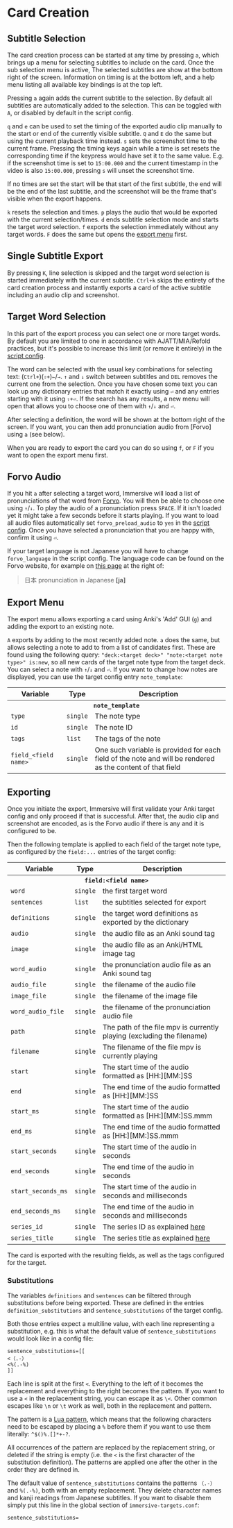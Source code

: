 # Card Creation

## Subtitle Selection

The card creation process can be started at any time by pressing `a`, which
brings up a menu for selecting subtitles to include on the card. Once the sub
selection menu is active, The selected subtitles are show at the bottom right
of the screen. Information on timing is at the bottom left, and a help menu
listing all available key bindings is at the top left.

Pressing `a` again adds the current subtitle to the selection. By default all
subtitles are automatically added to the selection. This can be toggled with
`A`, or disabled by default in the script config.

`q` and `e` can be used to set the timing of the exported audio clip manually
to the start or end of the currently visible subtitle. `Q` and `E` do the same
but using the current playback time instead. `s` sets the screenshot time to
the current frame. Pressing the timing keys again while a time is set resets
the corresponding time if the keypress would have set it to the same value.
E.g. if the screenshot time is set to `15:00.000` and the current timestamp in
the video is also `15:00.000`, pressing `s` will unset the screenshot time.

If no times are set the start will be that start of the first subtitle, the
end will be the end of the last subtitle, and the screenshot will be the frame
that's visible when the export happens.

`k` resets the selection and times. `p` plays the audio that would be exported
with the current selection/times. `d` ends subtitle selection mode and starts
the target word selection. `f` exports the selection immediately without any
target words. `F` does the same but opens the [export menu](#export-menu)
first.


## Single Subtitle Export

By pressing `K`, line selection is skipped and the target word selection is
started immediately with the current subtitle. `Ctrl+k` skips the entirety of
the card creation process and instantly exports a card of the active subtitle
including an audio clip and screenshot.


## Target Word Selection

In this part of the export process you can select one or more target words. By
default you are limited to one in accordance with AJATT/MIA/Refold practices,
but it's possible to increase this limit (or remove it entirely) in the
[script config](doc/script-config.md).

The word can be selected with the usual key combinations for selecting text:
(`Ctrl+`)(`⇧+`)`←`/`→`. `↑` and `↓` switch between subtitles and `DEL` removes
the current one from the selection. Once you have chosen some text you can
look up any dictionary entries that match it exactly using `⏎` and any entries
starting with it using `⇧+⏎`. If the search has any results, a new menu will
open that allows you to choose one of them with `↑`/`↓` and `⏎`.

After selecting a definition, the word will be shown at the bottom right of
the screen. If you want, you can then add pronunciation audio from
[Forvo] using `a` (see below).

When you are ready to export the card you can do so using `f`, or `F` if you
want to open the export menu first.


## Forvo Audio

If you hit `a` after selecting a target word, Immersive will load a list of
pronunciations of that word from [Forvo](https://forvo.com/). You will then be
able to choose one using `↑`/`↓`. To play the audio of a pronunciation press
`SPACE`. If it isn't loaded yet it might take a few seconds before it starts
playing. If you want to load all audio files automatically set
`forvo_preload_audio` to `yes` in the [script config](doc/script-config.md).
Once you have selected a pronunciation that you are happy with, confirm it
using `⏎`.

If your target language is not Japanese you will have to change `forvo_language`
in the script config. The language code can be found on the Forvo website, for
example on [this page](https://forvo.com/word/%E6%97%A5%E6%9C%AC/) at the right of:

> 日本 pronunciation in Japanese **\[ja\]**


## Export Menu

The export menu allows exporting a card using Anki's 'Add' GUI (`g`) and
adding the export to an existing note.

`A` exports by adding to the most recently added note. `a` does the same, but
allows selecting a note to add to from a list of candidates first. These are
found using the following query: `"deck:<target deck>" "note:<target note
type>" is:new`, so all new cards of the target note type from the target deck.
You can select a note with `↑`/`↓` and `⏎`. If you want to change how notes
are displayed, you can use the target config entry `note_template`:

<table>
	<tr>
		<th>Variable</th>
		<th>Type</th>
		<th>Description</th>
	</tr>
	<tr>
		<th colspan="3"><code>note_template</code></th>
	</tr>
	<tr>
		<td><code>type</code></td>
		<td><code>single</code></td>
		<td>The note type</td>
	</tr>
	<tr>
		<td><code>id</code></td>
		<td><code>single</code></td>
		<td>The note ID</td>
	</tr>
	<tr>
		<td><code>tags</code></td>
		<td><code>list</code></td>
		<td>The tags of the note</td>
	</tr>
	<tr>
		<td><code>field_&lt;field name&gt;</code></td>
		<td><code>single</code></td>
		<td>
			One such variable is provided for each field of the note and will
			be rendered as the content of that field
		</td>
	</tr>
</table>


## Exporting

Once you initiate the export, Immersive will first validate your Anki target
config and only proceed if that is successful. After that, the audio clip and
screenshot are encoded, as is the Forvo audio if there is any and it is
configured to be.

Then the following template is applied to each field of the target note type,
as configured by the `field:...` entries of the target config:

<table>
	<tr>
		<th>Variable</th>
		<th>Type</th>
		<th>Description</th>
	</tr>
	<tr>
		<th colspan="3"><code>field:&lt;field name&gt;</code></th>
	</tr>
	<tr>
		<td><code>word</code></td>
		<td><code>single</code></td>
		<td>the first target word</td>
	</tr>
	<tr>
		<td><code>sentences</code></td>
		<td><code>list</code></td>
		<td>the subtitles selected for export</td>
	</tr>
	<tr>
		<td><code>definitions</code></td>
		<td><code>single</code></td>
		<td>the target word definitions as exported by the dictionary</td>
	</tr>
	<tr>
		<td><code>audio</code></td>
		<td><code>single</code></td>
		<td>the audio file as an Anki sound tag</td>
	</tr>
	<tr>
		<td><code>image</code></td>
		<td><code>single</code></td>
		<td>the audio file as an Anki/HTML image tag</td>
	</tr>
	<tr>
		<td><code>word_audio</code></td>
		<td><code>single</code></td>
		<td>the pronunciation audio file as an Anki sound tag</td>
	</tr>
	<tr>
		<td><code>audio_file</code></td>
		<td><code>single</code></td>
		<td>the filename of the audio file</td>
	</tr>
	<tr>
		<td><code>image_file</code></td>
		<td><code>single</code></td>
		<td>the filename of the image file</td>
	</tr>
	<tr>
		<td><code>word_audio_file</code></td>
		<td><code>single</code></td>
		<td>the filename of the pronunciation audio file</td>
	</tr>
	<tr>
		<td><code>path</code></td>
		<td><code>single</code></td>
		<td>The path of the file mpv is currently playing (excluding the filename)</td>
	</tr>
	<tr>
		<td><code>filename</code></td>
		<td><code>single</code></td>
		<td>The filename of the file mpv is currently playing</td>
	</tr>
	<tr>
		<td><code>start</code></td>
		<td><code>single</code></td>
		<td>The start time of the audio formatted as [HH:][MM:]SS</td>
	</tr>
	<tr>
		<td><code>end</code></td>
		<td><code>single</code></td>
		<td>The end time of the audio formatted as [HH:][MM:]SS</td>
	</tr>
	<tr>
		<td><code>start_ms</code></td>
		<td><code>single</code></td>
		<td>The start time of the audio formatted as [HH:][MM:]SS.mmm</td>
	</tr>
	<tr>
		<td><code>end_ms</code></td>
		<td><code>single</code></td>
		<td>The end time of the audio formatted as [HH:][MM:]SS.mmm</td>
	</tr>
	<tr>
		<td><code>start_seconds</code></td>
		<td><code>single</code></td>
		<td>The start time of the audio in seconds</td>
	</tr>
	<tr>
		<td><code>end_seconds</code></td>
		<td><code>single</code></td>
		<td>The end time of the audio in seconds</td>
	</tr>
	<tr>
		<td><code>start_seconds_ms</code></td>
		<td><code>single</code></td>
		<td>The start time of the audio in seconds and milliseconds</td>
	</tr>
	<tr>
		<td><code>end_seconds_ms</code></td>
		<td><code>single</code></td>
		<td>The end time of the audio in seconds and milliseconds</td>
	</tr>
	<tr>
		<td><code>series_id</code></td>
		<td><code>single</code></td>
		<td>The series ID as explained <a href="doc/series.md">here</a></td>
	</tr>
	<tr>
		<td><code>series_title</code></td>
		<td><code>single</code></td>
		<td>The series title as explained <a href="doc/series.md">here</a></td>
	</tr>
</table>

The card is exported with the resulting fields, as well as the tags configured
for the target.

### Substitutions

The variables `definitions` and `sentences` can be filtered through
substitutions before being exported. These are defined in the entries
`definition_substitutions` and `sentence_substitutions` of the target config.

Both those entries expect a multiline value, with each line representing a
substitution, e.g. this is what the default value of `sentence_substitutions`
would look like in a config file:

```
sentence_substitutions=[[
<（.-）
<%(.-%)
]]
```

Each line is split at the first `<`. Everything to the left of it becomes the
replacement and everything to the right becomes the pattern. If you want to
use a `<` in the replacement string, you can escape it as `\<`. Other common
escapes like `\n` or `\t` work as well, both in the replacement and pattern.

The pattern is a [Lua pattern](https://www.lua.org/manual/5.1/manual.html#5.4.1),
which means that the following characters need to be escaped by placing a `%`
before them if you want to use them literally: `^$()%.[]*+-?`.

All occurrences of the pattern are replaced by the replacement string, or
deleted if the string is empty (i.e. the `<` is the first character of the
substitution definition). The patterns are applied one after the other in the
order they are defined in.

The default value of `sentence_substitutions` contains the patterns `（.-）` and
`%(.-%)`, both with an empty replacement. They delete character names and
kanji readings from Japanese subtitles. If you want to disable them simply put
this line in the global section of `immersive-targets.conf`:

```
sentence_substitutions=
```
